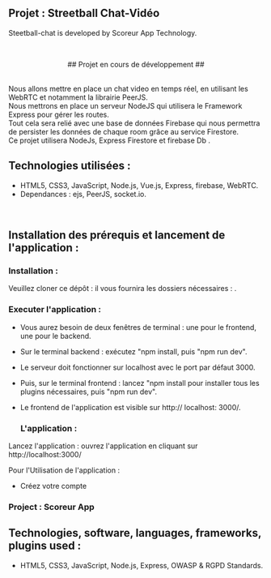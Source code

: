 

## Projet : Streetball Chat-Vidéo  ##

Steetball-chat is developed by Scoreur App Technology.

  <br>
 <p align="center"> 
  ##  Projet en cours de développement  ##
</p>

  <br>
  Nous allons mettre en place un chat video en temps réel, en utilisant les WebRTC et notamment la librairie PeerJS.
   <br>
  Nous mettrons en place un serveur NodeJS qui utilisera le Framework Express pour gérer les routes.
  <br>
  Tout cela sera relié avec une base de données Firebase qui nous permettra de persister les données de chaque room grâce au service Firestore.


 
  <br>
Ce projet utilisera NodeJs, Express Firestore et firebase Db . 
 <br>


 ## Technologies utilisées : ##
 
- HTML5, CSS3, JavaScript, Node.js, Vue.js, Express, firebase, WebRTC.
- Dependances : ejs, PeerJS, socket.io.

 <br>

 ## Installation des prérequis et lancement de l'application : ##

   ### Installation : ###

Veuillez cloner ce dépôt : il vous fournira les  dossiers nécessaires : .



   ### Executer l'application : ###

- Vous aurez besoin de deux fenêtres de terminal : une pour le frontend, une pour le backend. 
- Sur le terminal backend : exécutez "npm install, puis "npm run dev". 
- Le serveur doit fonctionner sur localhost avec le port par défaut 3000. 
- Puis, sur le terminal frontend : lancez "npm install pour installer tous les plugins nécessaires, puis "npm run dev". 
- Le frontend de l'application est visible sur http:// localhost: 3000/.
    
    
    ### L'application :  ###
   
Lancez l'application : ouvrez l'application en cliquant sur http://localhost:3000/

Pour l'Utilisation de l'application : 

- Créez votre compte


 ### Project  : Scoreur App ###


## Technologies, software, languages, frameworks, plugins used : ##

- HTML5, CSS3, JavaScript, Node.js, Express, OWASP & RGPD Standards.


<br>


